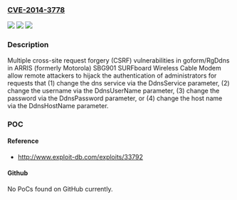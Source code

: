 ### [CVE-2014-3778](https://cve.mitre.org/cgi-bin/cvename.cgi?name=CVE-2014-3778)
![](https://img.shields.io/static/v1?label=Product&message=n%2Fa&color=blue)
![](https://img.shields.io/static/v1?label=Version&message=n%2Fa&color=blue)
![](https://img.shields.io/static/v1?label=Vulnerability&message=n%2Fa&color=brighgreen)

### Description

Multiple cross-site request forgery (CSRF) vulnerabilities in goform/RgDdns in ARRIS (formerly Motorola) SBG901 SURFboard Wireless Cable Modem allow remote attackers to hijack the authentication of administrators for requests that (1) change the dns service via the DdnsService parameter, (2) change the username via the DdnsUserName parameter, (3) change the password via the DdnsPassword parameter, or (4) change the host name via the DdnsHostName parameter.

### POC

#### Reference
- http://www.exploit-db.com/exploits/33792

#### Github
No PoCs found on GitHub currently.

